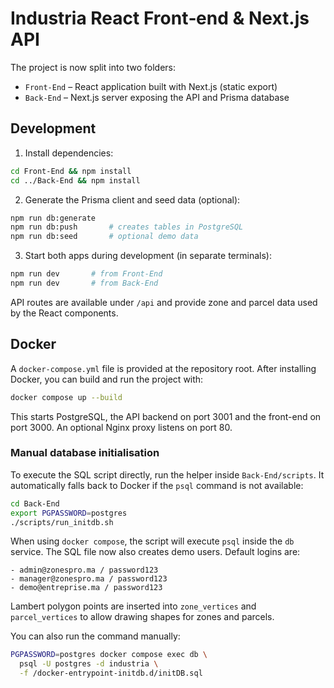# Industria React Front‑end & Next.js API

The project is now split into two folders:

- `Front-End` – React application built with Next.js (static export)
- `Back-End` – Next.js server exposing the API and Prisma database

## Development

1. Install dependencies:

```bash
cd Front-End && npm install
cd ../Back-End && npm install
```

2. Generate the Prisma client and seed data (optional):

```bash
npm run db:generate
npm run db:push       # creates tables in PostgreSQL
npm run db:seed       # optional demo data
```

3. Start both apps during development (in separate terminals):

```bash
npm run dev       # from Front-End
npm run dev       # from Back-End
```

API routes are available under `/api` and provide zone and parcel data used by the React components.

## Docker

A `docker-compose.yml` file is provided at the repository root. After installing Docker, you can build and run the project with:

```bash
docker compose up --build
```

This starts PostgreSQL, the API backend on port 3001 and the front-end on port 3000. An optional Nginx proxy listens on port 80.

### Manual database initialisation

To execute the SQL script directly, run the helper inside `Back-End/scripts`.
It automatically falls back to Docker if the `psql` command is not available:

```bash
cd Back-End
export PGPASSWORD=postgres
./scripts/run_initdb.sh
```

When using `docker compose`, the script will execute `psql` inside the `db` service.
The SQL file now also creates demo users. Default logins are:

```
- admin@zonespro.ma / password123
- manager@zonespro.ma / password123
- demo@entreprise.ma / password123
```
Lambert polygon points are inserted into `zone_vertices` and `parcel_vertices`
to allow drawing shapes for zones and parcels.

You can also run the command manually:

```bash
PGPASSWORD=postgres docker compose exec db \
  psql -U postgres -d industria \
  -f /docker-entrypoint-initdb.d/initDB.sql
```
